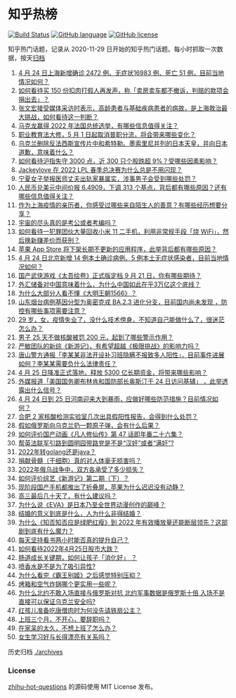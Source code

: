 # 知乎热榜
[![Build Status](https://github.com/ToWeLong/zhihu-hot-questions/workflows/CI/badge.svg)](https://github.com/ToWeLong/zhihu-hot-questions/actions)
[![GitHub language](https://img.shields.io/badge/language-golang-orange.svg)](https://golang.org/)
[![GitHub license](https://img.shields.io/github/license/ToWeLong/zhihu-hot-questions)](https://github.com/ToWeLong/zhihu-hot-questions/blob/main/LICENSE)

知乎热门话题，记录从 2020-11-29 日开始的知乎热门话题。每小时抓取一次数据，按天[归档](./archives)

<!-- BEGIN -->

1. [4 月 24 日上海新增确诊 2472 例、无症状16983 例、死亡 51 例，目前当地情况如何？](https://www.zhihu.com/question/529868526)
1. [如何看待买 150 份扣肉打假人再发声，称「卖房卖车都不撤诉，判赔的款项会捐出去」？](https://www.zhihu.com/question/529869474)
1. [张文宏接受媒体采访时表示，高龄患者与基础疾病患者的病故，是上海救治最大挑战，如何看待这一判断？](https://www.zhihu.com/question/529834467)
1. [马克龙赢得 2022 年法国总统选举，有哪些信息值得关注？](https://www.zhihu.com/question/529866967)
1. [职业教育法大修，5 月 1 日起取消普职分流，将会带来哪些变化？](https://www.zhihu.com/question/529272831)
1. [乌克兰删除反法西斯宣传片中和希特勒、墨索里尼并列的日本天皇，并向日本道歉，意味着什么？](https://www.zhihu.com/question/529868035)
1. [如何看待沪指失守 3000 点，近 300 只个股跌超 9%？受哪些因素影响？](https://www.zhihu.com/question/529914553)
1. [Jackeylove 在 2022 LPL 春季总决赛为什么总是不用闪现？](https://www.zhihu.com/question/529655208)
1. [宁夏女子举报医师丈夫出轨家暴属实，涉事男子会受到哪些处罚？](https://www.zhihu.com/question/529751540)
1. [人民币兑美元中间价报 6.4909，下调 313 个基点，背后都有哪些原因？还有哪些信息值得关注？](https://www.zhihu.com/question/529876461)
1. [作为上海疫情的亲历者，你感受过哪些来自陌生人的善意？有哪些经历想要分享？](https://www.zhihu.com/question/529198178)
1. [宇宙的尽头真的是考公或者考编吗？](https://www.zhihu.com/question/485607435)
1. [如何看待一犯罪团伙大量回收小米 11 二手机，利用非常规手段「烧 WiFi」，然后换新赚差价而获刑？](https://www.zhihu.com/question/529778635)
1. [苹果 App Store 将下架长期不更新的应用程序，此举背后都有哪些原因？](https://www.zhihu.com/question/529807498)
1. [4 月 24 日北京新增 14 例本土确诊病例、5 例本土无症状感染者，目前当地情况如何？](https://www.zhihu.com/question/529868745)
1. [国产武侠游戏《太吾绘卷》正式版定档 9 月 21 日，你有哪些期待？](https://www.zhihu.com/question/529874527)
1. [外汇储备对中国意味着什么，为什么中国如此在乎3万亿这个底线？](https://www.zhihu.com/question/278205206)
1. [为什么大部分人看不懂《大明王朝1566》？](https://www.zhihu.com/question/326568162)
1. [山东烟台病例基因分型为奥密克戎 BA.2.3 进化分支，目前国内尚未发现 ，防控有哪些事项需要注意？](https://www.zhihu.com/question/529883014)
1. [29 岁，女，疫情失业了，没什么技术傍身，不知道自己能做什么了，很迷茫怎么办？](https://www.zhihu.com/question/529385354)
1. [男子 25 天不做核酸被罚 200 元，起到了哪些警示作用？](https://www.zhihu.com/question/529536647)
1. [严敏团队的新综《新游记》，有希望超越《极限挑战》的影响力吗？](https://www.zhihu.com/question/496614184)
1. [唐山警方通报「李某某非法开设补习班隐瞒不报致多人阳性」，目前事件进展如何？李某某需要负什么法律责任？](https://www.zhihu.com/question/529617448)
1. [4 月 25 日降准正式落地，释放 5300 亿长期资金，将带来哪些影响？](https://www.zhihu.com/question/529899103)
1. [外媒报道「美国国务卿布林肯和国防部长奥斯汀于 24 日访问基辅」 ，此举透露出什么信号？](https://www.zhihu.com/question/529727986)
1. [4 月 24 日到 25 日河南迎来大到暴雨，应做好哪些防范措施？目前情况如何？](https://www.zhihu.com/question/529753201)
1. [合肥 2 家核酸检测实验室几次出具假阳性报告，会得到什么处罚？](https://www.zhihu.com/question/529590346)
1. [假如俄罗斯向乌克兰扔一颗原子弹，会有什么后果？](https://www.zhihu.com/question/529560936)
1. [如何评价国产动画《凡人修仙传》第 47 话即年番二十六集？](https://www.zhihu.com/question/529721049)
1. [帮英法联军引路到圆明园带路党是不是“汉奸”或者“满奸”?](https://www.zhihu.com/question/523379958)
1. [2022年转golang还是java？](https://www.zhihu.com/question/503024283)
1. [捐献骨髓（干细胞）真的对人体毫无损害吗？](https://www.zhihu.com/question/22248752)
1. [2022年俄乌战争中，双方各承受了多少损失？](https://www.zhihu.com/question/518918189)
1. [如何评价综艺《新游记》第二期（下）？](https://www.zhihu.com/question/529797838)
1. [现阶段国产手机都推出了折叠屏，苹果为什么迟迟没有动静？](https://www.zhihu.com/question/527512316)
1. [高三最后几十天了，有什么建议吗？](https://www.zhihu.com/question/529786133)
1. [为什么说《EVA》是日本乃至全世界动漫创作的巅峰？](https://www.zhihu.com/question/21304168)
1. [结婚的意义到底是什么，人为什么非得结婚？](https://www.zhihu.com/question/529889384)
1. [为什么《知否知否应是绿肥红瘦》到 2022 年有效播放量还能断层领先？这部剧到底有什么魔力？](https://www.zhihu.com/question/527678422)
1. [每天坚持看书两小时能否真的提升自己？](https://www.zhihu.com/question/451546101)
1. [如何看待2022年4月25日股市大跌？](https://www.zhihu.com/question/529883569)
1. [肠道成长关键期，如何让孩子「消化好」 ？](https://www.zhihu.com/question/525039957)
1. [喷香水是不是为了吸引异性?](https://www.zhihu.com/question/409214939)
1. [为什么看完《霸王别姬》之后感觉特别压抑？](https://www.zhihu.com/question/393966198)
1. [烤箱和空气炸锅哪个更实用一些呢？](https://www.zhihu.com/question/420894704)
1. [为什么北约不敢入场直接与俄罗斯对抗 北约军事数据是俄罗斯十倍 入场不是直接可以保证乌克兰安全吗?](https://www.zhihu.com/question/529767971)
1. [红孩儿准备吃唐僧肉时为何没先请铁扇公主？](https://www.zhihu.com/question/526278132)
1. [上班三个月，不开心，要辞职吗？](https://www.zhihu.com/question/529534898)
1. [在家呆的太久，不想上班了怎么办？](https://www.zhihu.com/question/521214912)
1. [女生学习好与长得漂亮有关系吗？](https://www.zhihu.com/question/529876698)

<!-- END -->

历史归档 [./archives](./archives)


### License
[zhihu-hot-questions](https://github.com/towelong/zhihu-hot-questions) 的源码使用 MIT License 发布。